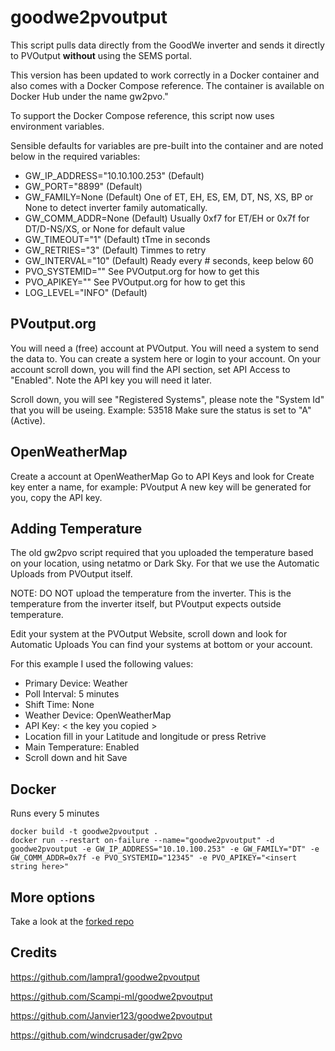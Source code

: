 #  goodwe2pvoutput
This script pulls data directly from the GoodWe inverter and sends it directly to PVOutput **without** using the SEMS portal.

This version has been updated to work correctly in a Docker container and also comes with a Docker Compose reference. The container is available on Docker Hub under the name gw2pvo."

To support the Docker Compose reference, this script now uses environment variables.

Sensible defaults for variables are pre-built into the container and are noted below in the required variables:

* GW_IP_ADDRESS="10.10.100.253" (Default)
* GW_PORT="8899" (Default)
* GW_FAMILY=None (Default) One of ET, EH, ES, EM, DT, NS, XS, BP or None to detect inverter family automatically.
* GW_COMM_ADDR=None (Default) Usually 0xf7 for ET/EH or 0x7f for DT/D-NS/XS, or None for default value
* GW_TIMEOUT="1" (Default) tTme in seconds
* GW_RETRIES="3" (Default) Timmes to retry
* GW_INTERVAL="10" (Default) Ready every # seconds, keep below 60
* PVO_SYSTEMID="" See PVOutput.org for how to get this
* PVO_APIKEY="" See PVOutput.org for how to get this
* LOG_LEVEL="INFO" (Default)

## PVoutput.org
You will need a (free) account at PVOutput. You will need a system to send the data to. You can create a system here or login to your account. On your account scroll down, you will find the API section, set API Access to "Enabled". Note the API key you will need it later.

Scroll down, you will see "Registered Systems", please note the "System Id" that you will be useing. Example: 53518 Make sure the status is set to "A" (Active).

## OpenWeatherMap
Create a account at OpenWeatherMap Go to API Keys and look for Create key enter a name, for example: PVoutput A new key will be generated for you, copy the API key.

## Adding Temperature
The old gw2pvo script required that you uploaded the temperature based on your location, using netatmo or Dark Sky. For that we use the Automatic Uploads from PVOutput itself.

NOTE: DO NOT upload the temperature from the inverter. This is the temperature from the inverter itself, but PVoutput expects outside temperature.

Edit your system at the PVOutput Website, scroll down and look for Automatic Uploads You can find your systems at bottom or your account.

For this example I used the following values:

* Primary Device: Weather
* Poll Interval: 5 minutes
* Shift Time: None
* Weather Device: OpenWeatherMap
* API Key: < the key you copied >
* Location fill in your Latitude and longitude or press Retrive
* Main Temperature: Enabled
* Scroll down and hit Save


## Docker
Runs every 5 minutes

```shell
docker build -t goodwe2pvoutput .
docker run --restart on-failure --name="goodwe2pvoutput" -d goodwe2pvoutput -e GW_IP_ADDRESS="10.10.100.253" -e GW_FAMILY="DT" -e GW_COMM_ADDR=0x7f -e PVO_SYSTEMID="12345" -e PVO_APIKEY="<insert string here>" 
```

## More options 
Take a look at the [forked repo](https://github.com/Janvier123/goodwe2pvoutput)



## Credits

https://github.com/lampra1/goodwe2pvoutput

https://github.com/Scampi-ml/goodwe2pvoutput

https://github.com/Janvier123/goodwe2pvoutput

https://github.com/windcrusader/gw2pvo
